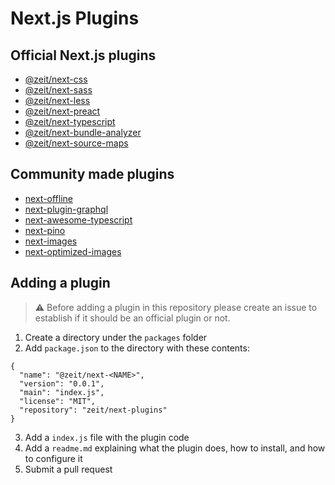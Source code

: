 # Next.js Plugins

## Official Next.js plugins

- [@zeit/next-css](./packages/next-css)
- [@zeit/next-sass](./packages/next-sass)
- [@zeit/next-less](./packages/next-less)
- [@zeit/next-preact](./packages/next-preact)
- [@zeit/next-typescript](./packages/next-typescript)
- [@zeit/next-bundle-analyzer](./packages/next-bundle-analyzer)
- [@zeit/next-source-maps](./packages/next-source-maps)

## Community made plugins

- [next-offline](https://github.com/hanford/next-offline)
- [next-plugin-graphql](https://github.com/lfades/next-plugin-graphql)
- [next-awesome-typescript](https://github.com/saitonakamura/next-awesome-typescript)
- [next-pino](https://github.com/khaeransori/next-pino)
- [next-images](https://github.com/arefaslani/next-images)
- [next-optimized-images](https://github.com/cyrilwanner/next-optimized-images)

## Adding a plugin

> :warning: Before adding a plugin in this repository please create an issue to establish if it should be an official plugin or not.

1. Create a directory under the `packages` folder
2. Add `package.json` to the directory with these contents:
```
{
  "name": "@zeit/next-<NAME>",
  "version": "0.0.1",
  "main": "index.js",
  "license": "MIT",
  "repository": "zeit/next-plugins"
}
```

3. Add a `index.js` file with the plugin code
4. Add a `readme.md` explaining what the plugin does, how to install, and how to configure it
5. Submit a pull request
